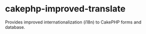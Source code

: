 # cakephp-improved-translate
Provides improved internationalization (i18n) to CakePHP forms and database.
